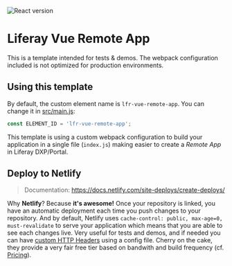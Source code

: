 ![React version](https://img.shields.io/github/package-json/dependency-version/lgdd/lfr-vue-remote-app/vue)

# Liferay Vue Remote App

This is a template intended for tests & demos. The webpack configuration included is not optimized for production environments.

## Using this template

By default, the custom element name is `lfr-vue-remote-app`. You can change it in [src/main.js](src/main.js#L4):

```js
const ELEMENT_ID = 'lfr-vue-remote-app';
```

This template is using a custom webpack configuration to build your application in a single file (`index.js`) making easier to create a _Remote App_ in Liferay DXP/Portal.

## Deploy to Netlify

> Documentation: https://docs.netlify.com/site-deploys/create-deploys/

Why **Netlify**? Because **it's awesome!** Once your repository is linked, you have an automatic deployment each time you push changes to your repository. And by default, Netlify uses `cache-control: public, max-age=0, must-revalidate` to serve your application which means that you are able to see each changes live. Very useful for tests and demos, and if needed you can have [custom HTTP Headers](https://docs.netlify.com/routing/headers/) using a config file. Cherry on the cake, they provide a very fair free tier based on bandwith and build frequency (cf. [Pricing](https://www.netlify.com/pricing/)).
